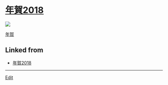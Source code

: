 ---
---
# [年賀2018](/年賀2018)

![](https://i.gyazo.com/d74dcfdddee93b27ca84489a54dbf736.png)

[年賀](/年賀) 


## Linked from

* [年賀2018](年賀2018.md)


----
[Edit](https://github.com/vitroid/vitroid.github.io/edit/master/MD/年賀2018.md)
